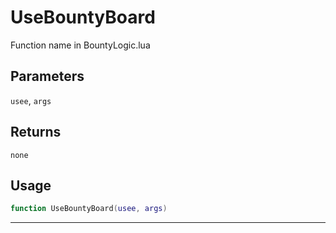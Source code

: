 # UseBountyBoard
Function name in BountyLogic.lua
## Parameters
`usee`, `args`
## Returns
`none`
## Usage
```lua
function UseBountyBoard(usee, args)
```
---
